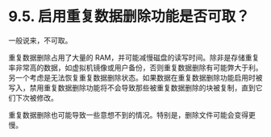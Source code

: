 # 9.5. 启用重复数据删除功能是否可取？

一般说来，不可取。

重复数据删除占用了大量的 RAM，并可能减慢磁盘的读写时间。除非是存储重复率非常高的数据，如虚拟机镜像或用户备份，否则重复数据删除有可能弊大于利。另一个考虑是无法恢复重复数据删除状态。如果数据在重复数据删除功能启用时被写入，禁用重复数据删除功能将不会导致那些被重复数据删除的块被复制，直到它们下次被修改。

重复数据删除也可能导致一些意想不到的情况。特别是，删除文件可能会变得更慢。
